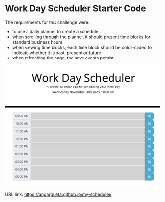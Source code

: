 # Work Day Scheduler Starter Code


The requirements for this challenge were:
    <ul>
        <li>to use a daily planner to create a schedule</li>
        <li>when scrolling through the planner, it should present time blocks for standard business hours</li>
        <li>when viewing time blocks, each time block should be color-coded to indicate whether it is past, present or future </li>
        <li>when refreshing the page, the save events persist</li>
    </ul>

<img src="https://github.com/angargueta/my-scheduler/blob/main/Develop/assets/images/Workdayscheduler.png?raw=true" />

URL link: https://angargueta.github.io/my-scheduler/
